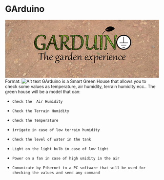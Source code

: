 # GArduino
![GitHub Logo](GArduino_Controller_SRC/garduino/Garduino.png)
Format: ![Alt text](url)
GArduino is a Smart Green House that allows you to check some values as temperature, air humidity, terrain humidity ecc..
The green house will be a model that can:
-     Check the  Air Humidity
-     Check the Terrain Humidity
-     Check the Temperature
-     irrigate in case of low terrain humidity
-     Check the level of water in the tank
-     Light on the light bulb in case of low light
-     Power on a fan in case of high umidity in the air
-     Comunicate by Ethernet to a PC software that will be used for checking the values and send any command
